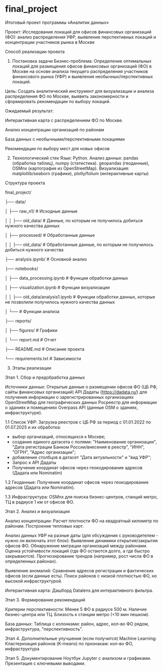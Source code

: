 # final_project
Итоговый проект программы «Аналитик данных»

Проект: Исследование локаций для офисов финансовых организаций (ФО): анализ распределения УФР, выявление перспективных локаций и концентрации участников рынка в Москве

Способ реализации проекта

1. Постановка задачи
Бизнес-проблема: Определение оптимальных локаций для размещения офисов финансовых организаций (ФО) в Москве на основе анализа текущего распределения участников финансового рынка (УФР) и выявления необычных/перспективных локаций.

Цель: Создать аналитический инструмент для визуализации и анализа распределения ФО по Москве, выявить закономерности и сформировать рекомендации по выбору локаций.

Ожидаемый результат:

Интерактивная карта с распределением ФО по Москве.

Анализ концентрации организаций по районам

База данных с необычными/перспективными локациями

Рекомендации по выбору мест для новых офисов

2. Технологический стек
Язык: Python.
Анализ данных:
pandas (обработка таблиц), numpy (статистика).
geopandas (геоданные), OSMnx (картография из OpenStreetMap).
Визуализация:
matplotlib/seaborn (графики), plotly/folium (интерактивные карты)


Структура проекта


final_project/

├── data/                     

│   ├── raw_n1/               # Исходные данные

│   │   ├── old_data/         # Данные, по которым не получилось добиться нужного качества данных

│   ├── processed/            # Обработанные данные

│   │   ├── old_data/         # Обработанные данные, по которым не получилось добиться нужного качества 

├── analysis.ipynb/           # Основной анализ

├── notebooks/

│   ├── data_processing.ipynb    # Функции обработки данных

│   ├── visualization.ipynb      # Функции визуализации

│   │   ├── old_data/analysis1.ipynb   # Функции обработки данных, которые не позволили получилось нужного качества данных

│   └──            # Функции анализа

├── reports/

│   ├── figures/              # Графики

│   └── report.md             # Отчет

├── README.md                 # Описание проекта

└── requirements.txt          # Зависимости


3. Этапы реализации

Этап 1. Сбор и предобработка данных
   
Источники данных:
Открытые данные о размещении офисов ФО (ЦБ РФ, сайты финансовых организаций)
API Дадаты (https://dadata.ru/) для получения информации о зарегистрированных организациях
OpenStreetMap для географических данных
Росреестр для информации о зданиях и помещениях
Overpass API (данные OSM о зданиях, инфраструктуре).

1.1 Список УФР:
Загрузка реестров с ЦБ РФ за период с 01.01.2022 по 01.07.2025 и их обработка:
- выбор организаций, относящихся к Москве;
- создание единого датасета с полями: "Наименование организации", "Дата регистрации Банком России/внесения в реестр",	"ИНН", "ОГРН", "Адрес организации";
- добавление столбцов в датасет "Дата актуальности" и "вид УФР";
- Запрос к API Дадаты
- Получение координат офисов через геокодирование адресов (Дадата или Nominatim)

1.2 Геоданные:
Получение координат офисов через геокодирование адресов (Дадата или Nominatim).

1.3 Инфраструктура:
OSMnx для поиска бизнес-центров, станций метро, ТЦ в радиусе 1 км от офисов ФО.

Этап 2. Анализ и визуализация

Анализ концентрации:
Расчет плотности ФО на квадратный километр по районам.
Построение тепловых карт.

Анализ данных УФР на разные даты (для обсуждения с руководителем - нужно ли включать этот блок): 
Выявление динамики открытия/закрытия офисов ФО.
Обнаружение миграции организаций между районами.
Оценка устойчивости локаций (где ФО остаются долго, а где быстро закрываются).
Прогнозирование трендов (например, рост числа ФО в определенных районах).

Выявление аномалий:
Сравнение адресов регистрации и фактических офисов (если данные есть).
Поиск районов с низкой плотностью ФО, но высокой инфраструктурой.

Интерактивная карта:
Дашборд Datalens для интерактивного фильтра.

Этап 3. Формирование рекомендаций

Критерии перспективности:
Менее 5 ФО в радиусе 500 м.
Наличие бизнес-центра или ТЦ.
Близость к станции метро (<10 мин пешком).

База данных:
Таблица с колонками: район, адрес, кол-во ФО рядом, инфраструктура, "перспективность".

Этап 4. Дополнительные улучшения (если получится)
Мachine Learning:
Кластеризация районов (K-means) по признакам: кол-во ФО, инфраструктура

Этап 5. Документирование
Ноутбук Jupyter с анализом и графиками.
Презентация с ключевыми выводами.

